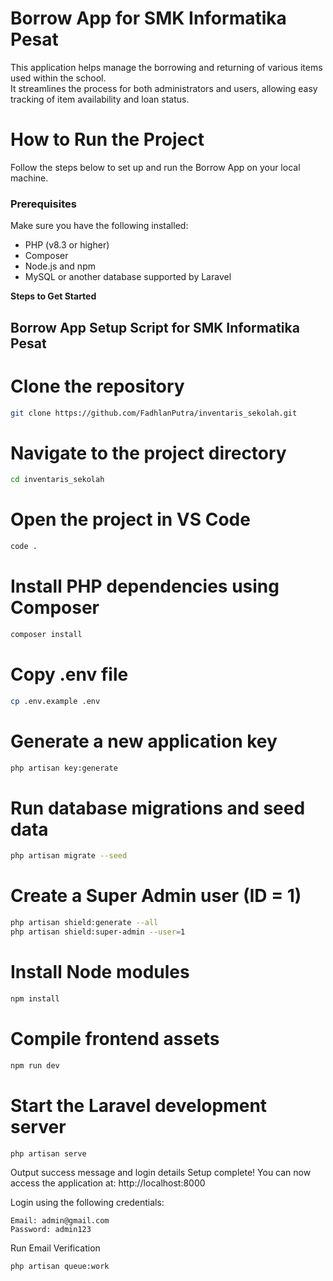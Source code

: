 #  Borrow App for SMK Informatika Pesat

This application helps manage the borrowing and returning of various items used within the school.  
It streamlines the process for both administrators and users, allowing easy tracking of item availability and loan status.

#  How to Run the Project

Follow the steps below to set up and run the Borrow App on your local machine.

###  Prerequisites
Make sure you have the following installed:

- PHP (v8.3 or higher)
- Composer
- Node.js and npm
- MySQL or another database supported by Laravel

**Steps to Get Started**

##  Borrow App Setup Script for SMK Informatika Pesat

#  Clone the repository
```bash
git clone https://github.com/FadhlanPutra/inventaris_sekolah.git
```

#  Navigate to the project directory
```bash
cd inventaris_sekolah
```

#  Open the project in VS Code
```bash
code .
```

#  Install PHP dependencies using Composer
```bash
composer install
```

#  Copy .env file
```bash
cp .env.example .env
```

#  Generate a new application key
```bash
php artisan key:generate
```

#  Run database migrations and seed data
```bash
php artisan migrate --seed
```

#  Create a Super Admin user (ID = 1)
```bash
php artisan shield:generate --all
php artisan shield:super-admin --user=1
```

#  Install Node modules
```bash
npm install
```

#  Compile frontend assets
```bash
npm run dev
```

#  Start the Laravel development server
```bash
php artisan serve
```

Output success message and login details
Setup complete! You can now access the application at:
http://localhost:8000

Login using the following credentials:

```pgsql
Email: admin@gmail.com
Password: admin123
```

Run Email Verification
```bash
php artisan queue:work
```
















